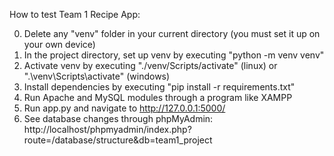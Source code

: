 How to test Team 1 Recipe App:

0) Delete any "venv" folder in your current directory (you must set it up on your own device)
1) In the project directory, set up venv by executing "python -m venv venv"
2) Activate venv by executing "./venv/Scripts/activate" (linux) or ".\venv\Scripts\activate" (windows)
3) Install dependencies by executing "pip install -r requirements.txt"
3) Run Apache and MySQL modules through a program like XAMPP
4) Run app.py and navigate to http://127.0.0.1:5000/
5) See database changes through phpMyAdmin: http://localhost/phpmyadmin/index.php?route=/database/structure&db=team1_project
